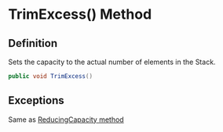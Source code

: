 # TrimExcess() Method

## Definition
Sets the capacity to the actual number of elements in the Stack.

```C#
public void TrimExcess()
```

## Exceptions
Same as [ReducingCapacity method](https://github.com/SoftStoneDevelop/StackMemoryCollections/blob/main/ApiDescriptions/Stack/ReducingCapacity.md)

